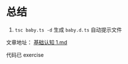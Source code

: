 # 总结

1. `tsc baby.ts -d`  生成 `baby.d.ts` 自动提示文件


文章地址： [基础认知 1.md](https://github.com/MiYogurt/nodelover-books/blob/master/typescript/%E5%9F%BA%E7%A1%80%E8%AE%A4%E7%9F%A5%201.md) 



代码已  exercise 